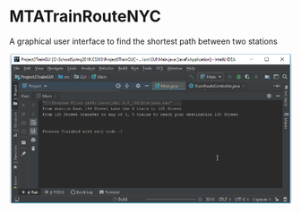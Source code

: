 # MTATrainRouteNYC
A graphical user interface to find the shortest path between two stations

<img src='https://github.com/lefty1254/MTATrainRouteNYC/blob/master/trainGraphgiphy.gif' title='Video Walkthrough' width='' alt='Video Walkthrough' />
